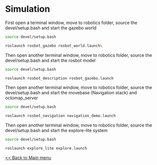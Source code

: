 # Simulation

First open a terminal window, move to robotics folder, source the devel/setup.bash and start the gazebo world

```sh
source devel/setup.bash

roslaunch rosbot_gazebo rosbot_world.launch\
```

Then open another terminal window, move to robotics folder, source the devel/setup.bash and start the rosbot model
```sh
source devel/setup.bash

roslaunch rosbot_description rosbot_gazebo.launch
```

Then open another terminal window, move to robotics folder, source the devel/setup.bash and start the movebase (Navigation stack) and octomap_server

```sh
source devel/setup.bash

roslaunch rosbot_navigation navigation_demo.launch
```


Then open another terminal window, move to robotics folder, source the devel/setup.bash and start the explore-lite system

```sh
source devel/setup.bash
```
```sh
roslaunch explore_lite explore.launch
```

[<< Back to Main menu](../README.md)
